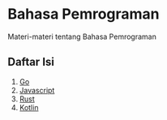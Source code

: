 # Bahasa Pemrograman
Materi-materi tentang Bahasa Pemrograman

## Daftar Isi
1. [Go](https://github.com/tamankodekode/materi/tree/master/bahasa_pemrograman/golang)
2. [Javascript](https://github.com/tamankodekode/materi/tree/master/bahasa_pemrograman/javascript)
3. [Rust](https://github.com/tamankodekode/materi/tree/master/bahasa_pemrograman/rust)
4. [Kotlin](https://github.com/tamankodekode/materi/tree/master/bahasa_pemrograman/kotlin)
